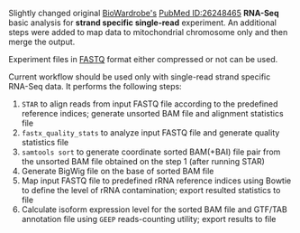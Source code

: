 Slightly changed original [BioWardrobe's](https://biowardrobe.com) [PubMed ID:26248465](https://www.ncbi.nlm.nih.gov/pubmed/26248465)
**RNA-Seq** basic analysis for **strand specific single-read** experiment.
An additional steps were added to map data to mitochondrial chromosome only and then merge the output.

Experiment files in [FASTQ](http://maq.sourceforge.net/fastq.shtml) format either compressed or not can be used.

Current workflow should be used only with single-read strand specific RNA-Seq data. It performs the following steps:
1. `STAR` to align reads from input FASTQ file according to the predefined reference indices; generate unsorted BAM file and alignment statistics file
2. `fastx_quality_stats` to analyze input FASTQ file and generate quality statistics file
3. `samtools sort` to generate coordinate sorted BAM(+BAI) file pair from the unsorted BAM file obtained on the step 1 (after running STAR)
5. Generate BigWig file on the base of sorted BAM file
6. Map input FASTQ file to predefined rRNA reference indices using Bowtie to define the level of rRNA contamination; export resulted statistics to file
7. Calculate isoform expression level for the sorted BAM file and GTF/TAB annotation file using `GEEP` reads-counting utility; export results to file